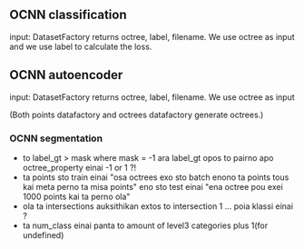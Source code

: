 
## OCNN classification

input: DatasetFactory returns octree, label, filename. We use octree as input and we use label to calculate the loss.

## OCNN autoencoder

input: DatasetFactory returns octree, label, filename. We use octree as input

(Both points datafactory and octrees datafactory generate octrees.)

### OCNN segmentation

- to label_gt > mask where mask = -1 ara label_gt opos to pairno apo octree_property einai -1 or 1 ?!
- ta points sto train einai "osa octrees exo sto batch enono ta points tous kai meta perno ta misa points" eno sto test einai "ena octree pou exei 1000 points kai ta perno ola"
- ola ta intersections auksithikan extos to intersection 1 ... poia klassi einai ?
- ta num_class einai panta to amount of level3 categories plus 1(for undefined)
